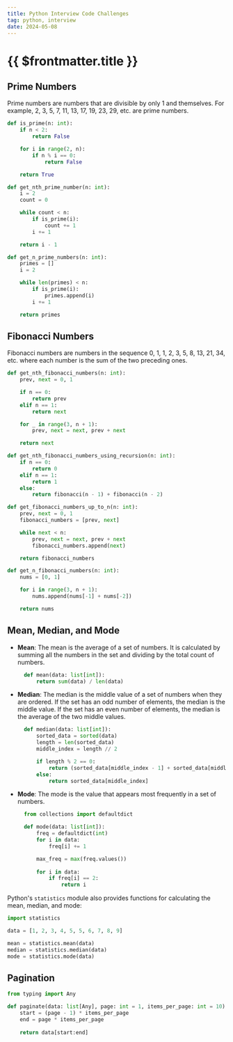 ```yaml
---
title: Python Interview Code Challenges
tag: python, interview
date: 2024-05-08
---
```


# {{ $frontmatter.title }}

## Prime Numbers

Prime numbers are numbers that are divisible by only 1 and themselves. For example, 2, 3, 5, 7, 11, 13, 17, 19, 23, 29, etc. are prime numbers.

```py
def is_prime(n: int):
    if n < 2:
        return False

    for i in range(2, n):
        if n % i == 0:
            return False

    return True

def get_nth_prime_number(n: int):
    i = 2
    count = 0

    while count < n:
        if is_prime(i):
            count += 1
        i += 1

    return i - 1

def get_n_prime_numbers(n: int):
    primes = []
    i = 2

    while len(primes) < n:
        if is_prime(i):
            primes.append(i)
        i += 1

    return primes
```

## Fibonacci Numbers

Fibonacci numbers are numbers in the sequence 0, 1, 1, 2, 3, 5, 8, 13, 21, 34, etc. where each number is the sum of the two preceding ones.

```py
def get_nth_fibonacci_numbers(n: int):
    prev, next = 0, 1

    if n == 0:
        return prev
    elif n == 1:
        return next

    for _ in range(3, n + 1):
        prev, next = next, prev + next

    return next

def get_nth_fibonacci_numbers_using_recursion(n: int):
    if n == 0:
        return 0
    elif n == 1:
        return 1
    else:
        return fibonacci(n - 1) + fibonacci(n - 2)

def get_fibonacci_numbers_up_to_n(n: int):
    prev, next = 0, 1
    fibonacci_numbers = [prev, next]

    while next < n:
        prev, next = next, prev + next
        fibonacci_numbers.append(next)

    return fibonacci_numbers

def get_n_fibonacci_numbers(n: int):
    nums = [0, 1]

    for i in range(3, n + 1):
        nums.append(nums[-1] + nums[-2])

    return nums
```

## Mean, Median, and Mode

- **Mean**: The mean is the average of a set of numbers. It is calculated by summing all the numbers in the set and dividing by the total count of numbers.

  ```python
    def mean(data: list[int]):
        return sum(data) / len(data)
  ```

- **Median**: The median is the middle value of a set of numbers when they are ordered. If the set has an odd number of elements, the median is the middle value. If the set has an even number of elements, the median is the average of the two middle values.

  ```python
    def median(data: list[int]):
        sorted_data = sorted(data)
        length = len(sorted_data)
        middle_index = length // 2

        if length % 2 == 0:
            return (sorted_data[middle_index - 1] + sorted_data[middle_index]) / 2
        else:
            return sorted_data[middle_index]
  ```

- **Mode**: The mode is the value that appears most frequently in a set of numbers.

  ```python
    from collections import defaultdict

    def mode(data: list[int]):
        freq = defaultdict(int)
        for i in data:
            freq[i] += 1

        max_freq = max(freq.values())
        
        for i in data:
            if freq[i] == 2:
                return i
  ```

Python's `statistics` module also provides functions for calculating the mean, median, and mode:

```python
import statistics

data = [1, 2, 3, 4, 5, 5, 6, 7, 8, 9]

mean = statistics.mean(data)
median = statistics.median(data)
mode = statistics.mode(data)
```

## Pagination

```py
from typing import Any

def paginate(data: list[Any], page: int = 1, items_per_page: int = 10):
    start = (page - 1) * items_per_page
    end = page * items_per_page
    
    return data[start:end]
```
